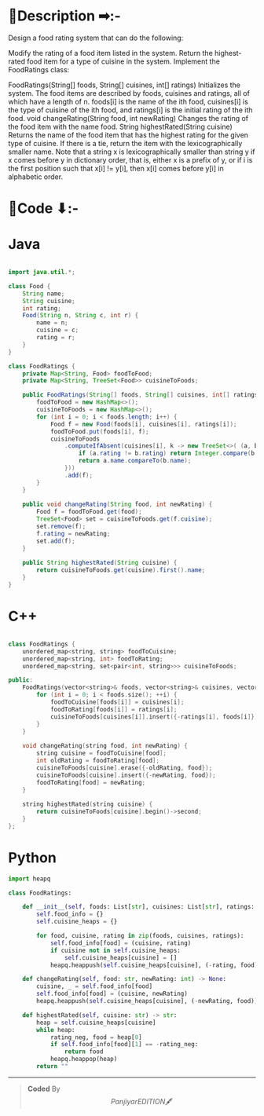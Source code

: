 # 📍Description ➡:-
<!-- Describe your first thoughts on how to solve this problem. -->
Design a food rating system that can do the following:

Modify the rating of a food item listed in the system.
Return the highest-rated food item for a type of cuisine in the system.
Implement the FoodRatings class:

FoodRatings(String[] foods, String[] cuisines, int[] ratings) Initializes the system. The food items are described by foods, cuisines and ratings, all of which have a length of n.
foods[i] is the name of the ith food,
cuisines[i] is the type of cuisine of the ith food, and
ratings[i] is the initial rating of the ith food.
void changeRating(String food, int newRating) Changes the rating of the food item with the name food.
String highestRated(String cuisine) Returns the name of the food item that has the highest rating for the given type of cuisine. If there is a tie, return the item with the lexicographically smaller name.
Note that a string x is lexicographically smaller than string y if x comes before y in dictionary order, that is, either x is a prefix of y, or if i is the first position such that x[i] != y[i], then x[i] comes before y[i] in alphabetic order.


# 📝Code ⬇:-


# Java
```java []

import java.util.*;

class Food {
    String name;
    String cuisine;
    int rating;
    Food(String n, String c, int r) {
        name = n;
        cuisine = c;
        rating = r;
    }
}

class FoodRatings {
    private Map<String, Food> foodToFood;
    private Map<String, TreeSet<Food>> cuisineToFoods;

    public FoodRatings(String[] foods, String[] cuisines, int[] ratings) {
        foodToFood = new HashMap<>();
        cuisineToFoods = new HashMap<>();
        for (int i = 0; i < foods.length; i++) {
            Food f = new Food(foods[i], cuisines[i], ratings[i]);
            foodToFood.put(foods[i], f);
            cuisineToFoods
                .computeIfAbsent(cuisines[i], k -> new TreeSet<>( (a, b) -> {
                    if (a.rating != b.rating) return Integer.compare(b.rating, a.rating);
                    return a.name.compareTo(b.name);
                }))
                .add(f);
        }
    }
    
    public void changeRating(String food, int newRating) {
        Food f = foodToFood.get(food);
        TreeSet<Food> set = cuisineToFoods.get(f.cuisine);
        set.remove(f);
        f.rating = newRating;
        set.add(f);
    }
    
    public String highestRated(String cuisine) {
        return cuisineToFoods.get(cuisine).first().name;
    }
}

```

# C++
``` cpp []

class FoodRatings {
    unordered_map<string, string> foodToCuisine;
    unordered_map<string, int> foodToRating;
    unordered_map<string, set<pair<int, string>>> cuisineToFoods;

public:
    FoodRatings(vector<string>& foods, vector<string>& cuisines, vector<int>& ratings) {
        for (int i = 0; i < foods.size(); ++i) {
            foodToCuisine[foods[i]] = cuisines[i];
            foodToRating[foods[i]] = ratings[i];
            cuisineToFoods[cuisines[i]].insert({-ratings[i], foods[i]});
        }
    }
    
    void changeRating(string food, int newRating) {
        string cuisine = foodToCuisine[food];
        int oldRating = foodToRating[food];
        cuisineToFoods[cuisine].erase({-oldRating, food});
        cuisineToFoods[cuisine].insert({-newRating, food});
        foodToRating[food] = newRating;
    }
    
    string highestRated(string cuisine) {
        return cuisineToFoods[cuisine].begin()->second;
    }
};
```

# Python
``` python []
import heapq

class FoodRatings:

    def __init__(self, foods: List[str], cuisines: List[str], ratings: List[int]):
        self.food_info = {}  
        self.cuisine_heaps = {}  

        for food, cuisine, rating in zip(foods, cuisines, ratings):
            self.food_info[food] = (cuisine, rating)
            if cuisine not in self.cuisine_heaps:
                self.cuisine_heaps[cuisine] = []
            heapq.heappush(self.cuisine_heaps[cuisine], (-rating, food))

    def changeRating(self, food: str, newRating: int) -> None:
        cuisine, _ = self.food_info[food]
        self.food_info[food] = (cuisine, newRating)
        heapq.heappush(self.cuisine_heaps[cuisine], (-newRating, food))

    def highestRated(self, cuisine: str) -> str:
        heap = self.cuisine_heaps[cuisine]
        while heap:
            rating_neg, food = heap[0]
            if self.food_info[food][1] == -rating_neg:
                return food
            heapq.heappop(heap)  
        return ""  
```

---

>    **Coded** By $$Panjiyar EDITION 🖋  $$

               
